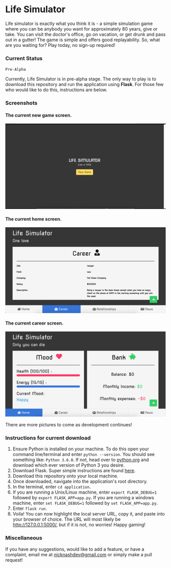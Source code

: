 # Life Simulator

Life simulator is exactly what you think it is - a simple simulation game where you can be anybody you want for approximately 80 years, give or take. You can visit the doctor's office, go on vacation, or get drunk and pass out in a gutter! The game is simple and offers good replayability. So, what are you waiting for? Play today, no sign-up required!

### Current Status

```
Pre-Alpha
```

Currently, Life Simulator is in pre-alpha stage. The only way to play is to download this repository and run the application using **Flask**. For those few who would like to do this, instructions are below.

### Screenshots

#### The current new game screen.
![New Game Screen](https://github.com/thenicknash/simulation-web-game/blob/master/images/Life-Simulator-Screenshot-1-Pre-Alpha.png)

#### The current home screen.
![Home Screen](https://github.com/thenicknash/simulation-web-game/blob/master/images/Life-Simulator-Screenshot-2-Pre-Alpha.png)

#### The current career screen.
![Career Screen](https://github.com/thenicknash/simulation-web-game/blob/master/images/Life-Simulator-Screenshot-3-Pre-Alpha.png)

There are more pictures to come as development continues!

### Instructions for current download

1. Ensure Python is installed on your machine. To do this open your command line/terminal and enter `python --version`. You should see something like: `Python 3.6.0`. If not, head over to [python.org](https://www.python.org/downloads/) and download which ever version of Python 3 you desire.
2. Download Flask. Super simple instructions are found [here](http://flask.pocoo.org/).
3. Download this repository onto your local machine.
4. Once downloaded, navigate into the application's root directory.
5. In the terminal, enter `cd application`.
6. If you are running a Unix/Linux machine, enter `export FLASK_DEBUG=1` followed by `export FLASK_APP=app.py`. If you are running a windows machine, enter `set FLASK_DEBUG=1` followed by `set FLASK_APP=app.py`.
7. Enter `flask run`.
8. Voila! You can now highlight the local server URL, copy it, and paste into your browser of choice. The URL will most likely be http://127.0.0.1:5000/, but if it is not, no worries! Happy gaming!

### Miscellaneous

If you have any suggestions, would like to add a feature, or have a complaint, email me at nicknashdev@gmail.com or simply make a pull request!
